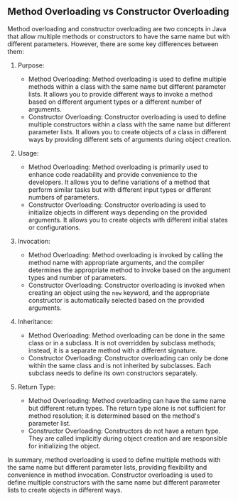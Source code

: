 ## Method Overloading vs Constructor Overloading


Method overloading and constructor overloading are two concepts in Java that allow multiple 
methods or constructors to have the same name but with different parameters. However, there are 
some key differences between them:

1. Purpose:
   - Method Overloading: Method overloading is used to define multiple methods within a class with the same name but different parameter lists. It allows you to provide different ways to invoke a method based on different argument types or a different number of arguments.
   - Constructor Overloading: Constructor overloading is used to define multiple constructors within a class with the same name but different parameter lists. It allows you to create objects of a class in different ways by providing different sets of arguments during object creation.

2. Usage:
   - Method Overloading: Method overloading is primarily used to enhance code readability and provide convenience to the developers. It allows you to define variations of a method that perform similar tasks but with different input types or different numbers of parameters.
   - Constructor Overloading: Constructor overloading is used to initialize objects in different ways depending on the provided arguments. It allows you to create objects with different initial states or configurations.

3. Invocation:
   - Method Overloading: Method overloading is invoked by calling the method name with appropriate arguments, and the compiler determines the appropriate method to invoke based on the argument types and number of parameters.
   - Constructor Overloading: Constructor overloading is invoked when creating an object using the `new` keyword, and the appropriate constructor is automatically selected based on the provided arguments.

4. Inheritance:
   - Method Overloading: Method overloading can be done in the same class or in a subclass. It is not overridden by subclass methods; instead, it is a separate method with a different signature.
   - Constructor Overloading: Constructor overloading can only be done within the same class and is not inherited by subclasses. Each subclass needs to define its own constructors separately.

5. Return Type:
   - Method Overloading: Method overloading can have the same name but different return types. The return type alone is not sufficient for method resolution; it is determined based on the method's parameter list.
   - Constructor Overloading: Constructors do not have a return type. They are called implicitly during object creation and are responsible for initializing the object.

In summary, method overloading is used to define multiple methods with the same name but different parameter lists, providing flexibility and convenience in method invocation. Constructor overloading is used to define multiple constructors with the same name but different parameter lists to create objects in different ways.